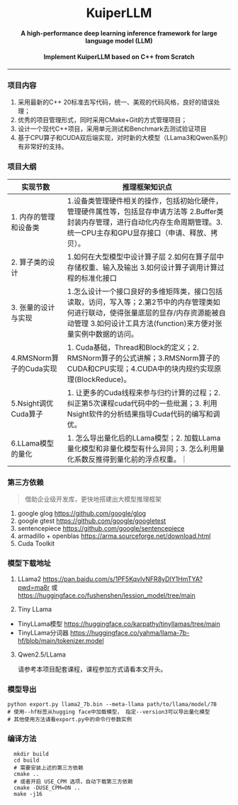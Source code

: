 <div align="center">
  
KuiperLLM
===========================
<h4>A high-performance deep learning inference framework for large language model (LLM)</h4>
<h4>Implement KuiperLLM based on C++ from Scratch</h4>

---
<div align="left">

### 项目内容
1. 采用最新的C++ 20标准去写代码，统一、美观的代码风格，良好的错误处理；
2. 优秀的项目管理形式，同时采用CMake+Git的方式管理项目；
3. 设计一个现代C++项目，采用单元测试和Benchmark去测试验证项目
4. 基于CPU算子和CUDA双后端实现，对时新的大模型（LLama3和Qwen系列）有非常好的支持。


### 项目大纲

| 实现节数                                              | 推理框架知识点  | 
| ----------------------------------------------------- |-----| 
| 1. 内存的管理和设备类                           | 1.设备类管理硬件相关的操作，包括初始化硬件，管理硬件属性等，包括显存申请方法等 2.Buffer类封装内存管理，进行自动化内存生命周期管理。3.统一CPU主存和GPU显存接口（申请、释放、拷贝）。 |
| 2. 算子类的设计                            | 1.如何在大型模型中设计算子层 2.如何在算子层中存储权重、输入及输出 3.如何设计算子调用计算过程的标准化接口 |
| 3. 张量的设计与实现                          | 1.怎么设计一个接口良好的多维矩阵类，接口包括读取，访问，写入等；2.第2节中的内存管理类如何进行联动，使得张量底层的显存/内存资源能被自动管理 3.如何设计工具方法(function)来方便对张量实例中数据的访问。 |
| 4.RMSNorm算子的Cuda实现          | 1. Cuda基础，Thread和Block的定义；2. RMSNorm算子的公式讲解；3.RMSNorm算子的CUDA和CPU实现；4.CUDA中的块内规约实现原理(BlockReduce)。 |
| 5.Nsight调优Cuda算子          | 1. 让更多的Cuda线程来参与归约计算的过程；2. 纠正第5次课程cuda代码中的一些纰漏；3. 利用Nsight软件的分析结果指导Cuda代码的编写和调优。 |
| 6.LLama模型的量化          | 1. 怎么导出量化后的LLama模型；2. 加载LLama量化模型和非量化模型有什么异同；3. 怎么利用量化系数反推得到量化前的浮点权重。｜

### 第三方依赖
> 借助企业级开发库，更快地搭建出大模型推理框架
1. google glog https://github.com/google/glog
2. google gtest https://github.com/google/googletest
3. sentencepiece https://github.com/google/sentencepiece
4. armadillo + openblas https://arma.sourceforge.net/download.html
5. Cuda Toolkit


### 模型下载地址
1. LLama2 https://pan.baidu.com/s/1PF5KqvIvNFR8yDIY1HmTYA?pwd=ma8r 或 https://huggingface.co/fushenshen/lession_model/tree/main

2. Tiny LLama 
- TinyLLama模型 https://huggingface.co/karpathy/tinyllamas/tree/main
- TinyLLama分词器 https://huggingface.co/yahma/llama-7b-hf/blob/main/tokenizer.model

3. Qwen2.5/LLama
   
   请参考本项目配套课程，课程参加方式请看本文开头。


### 模型导出
```shell
python export.py llama2_7b.bin --meta-llama path/to/llama/model/7B
# 使用--hf标签从hugging face中加载模型， 指定--version3可以导出量化模型
# 其他使用方法请看export.py中的命令行参数实例
```


### 编译方法
```shell
  mkdir build 
  cd build
  # 需要安装上述的第三方依赖
  cmake ..
  # 或者开启 USE_CPM 选项，自动下载第三方依赖
  cmake -DUSE_CPM=ON ..
  make -j16
```
